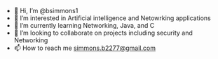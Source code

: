 - 👋 Hi, I’m @bsimmons1
- 👀 I’m interested in Artificial intelligence and Netowrking applications
- 🌱 I’m currently learning Networking, Java, and C
- 💞️ I’m looking to collaborate on projects including security and Networking
- 📫 How to reach me simmons.b2277@gmail.com
